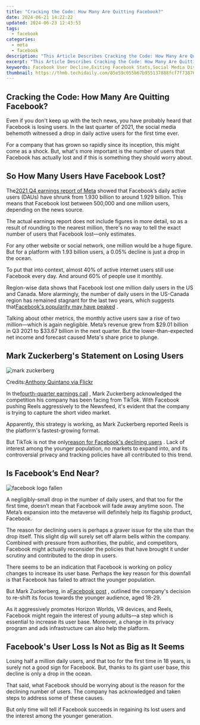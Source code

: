 ```yaml
---
title: "Cracking the Code: How Many Are Quitting Facebook?"
date: 2024-06-21 14:22:22
updated: 2024-06-23 12:43:53
tags:
  - facebook
categories:
  - meta
  - facebook
description: "This Article Describes Cracking the Code: How Many Are Quitting Facebook?"
excerpt: "This Article Describes Cracking the Code: How Many Are Quitting Facebook?"
keywords: Facebook User Decline,Exiting Facebook Stats,Social Media Disengagement,FB Quit Rate Analysis,User Attrition on Facebook,Decreasing Facebook Users,Quitting Social Platforms Trend
thumbnail: https://thmb.techidaily.com/85e59c055b67b955137888fcf7f73876f5aa865452b0b880700bbba9d50ba851.jpg
---
```


## Cracking the Code: How Many Are Quitting Facebook?

 Even if you don't keep up with the tech news, you have probably heard that Facebook is losing users. In the last quarter of 2021, the social media behemoth witnessed a drop in daily active users for the first time ever.

 For a company that has grown so rapidly since its inception, this might come as a shock. But, what's more important is the number of users that Facebook has actually lost and if this is something they should worry about.

## So How Many Users Have Facebook Lost?

 The[2021 Q4 earnings report of Meta](https://app.quotemedia.com/data/downloadFiling?webmasterId=90423&ref=116418952&type=PDF&symbol=FB&companyName=Meta+Platforms+Inc.&formType=10-K&formDescription=Annual+report+pursuant+to+Section+13+or+15%28d%29&dateFiled=2022-02-03&CK=1326801) showed that Facebook’s daily active users (DAUs) have shrunk from 1.930 billion to around 1.929 billion. This means that Facebook lost between 500,000 and one million users, depending on the news source.

 The actual earnings report does not include figures in more detail, so as a result of rounding to the nearest million, there's no way to tell the exact number of users that Facebook lost—only estimates.

 For any other website or social network, one million would be a huge figure. But for a platform with 1.93 billion users, a 0.05% decline is just a drop in the ocean.

 To put that into context, almost 40% of active internet users still use Facebook every day. And around 60% of people use it monthly.

 Region-wise data shows that Facebook lost one million daily users in the US and Canada. More alarmingly, the number of daily users in the US-Canada region has remained stagnant for the last two years, which suggests that[Facebook's popularity may have peaked](https://www.makeuseof.com/facebook-popularity-peak/) .

 Talking about other metrics, the monthly active users saw a rise of two million—which is again negligible. Meta’s revenue grew from $29.01 billion in Q3 2021 to $33.67 billion in the next quarter. But the lower-than-expected net income and forecast caused Meta's share price to plunge.

## Mark Zuckerberg's Statement on Losing Users

![mark zuckerberg](https://static1.makeuseofimages.com/wordpress/wp-content/uploads/2022/04/mark-zuckerberg.jpg)

 Credits:[Anthony Quintano via Flickr](https://www.flickr.com/photos/quintanomedia/47774197691)

 In the[fourth-quarter earnings call](https://s21.q4cdn.com/399680738/files/doc%5Ffinancials/2021/q4/Meta-Q4-2021-Earnings-Call-Transcript.pdf) , Mark Zuckerberg acknowledged the competition his company has been facing from TikTok. With Facebook pushing Reels aggressively to the Newsfeed, it's evident that the company is trying to capture the short video market.

 Apparently, this strategy is working, as Mark Zuckerberg reported Reels is the platform's fastest-growing format.

 But TikTok is not the only[reason for Facebook's declining users](https://www.makeuseof.com/why-facebook-is-losing-users/) . Lack of interest among the younger population, no markets to expand into, and its controversial privacy and tracking policies have all contributed to this trend.

## Is Facebook’s End Near?

![facebook logo fallen](https://static1.makeuseofimages.com/wordpress/wp-content/uploads/2022/04/facebook-logo-fallen.jpg)

 A negligibly-small drop in the number of daily users, and that too for the first time, doesn’t mean that Facebook will fade away anytime soon. The Meta’s expansion into the metaverse will definitely help its flagship product, Facebook.

 The reason for declining users is perhaps a graver issue for the site than the drop itself. This slight dip will surely set off alarm bells within the company. Combined with pressure from authorities, the public, and competitors, Facebook might actually reconsider the policies that have brought it under scrutiny and contributed to the drop in users.

 There seems to be an indication that Facebook is working on policy changes to increase its user base. Perhaps the key reason for this downfall is that Facebook has failed to attract the younger population.

 But Mark Zuckerberg, in a[Facebook post](https://www.facebook.com/zuck/posts/10114017541176911) , outlined the company's decision to re-shift its focus towards the younger audience, aged 18-29.

 As it aggressively promotes Horizon Worlds, VR devices, and Reels, Facebook might regain the interest of young adults—a step which is essential to increase its user base. Moreover, a change in its privacy program and ads infrastructure can also help the platform.

## Facebook's User Loss Is Not as Big as It Seems

 Losing half a million daily users, and that too for the first time in 18 years, is surely not a good sign for Facebook. But, thanks to its giant user base, this decline is only a drop in the ocean.

 That said, what Facebook should be worrying about is the reason for the declining number of users. The company has acknowledged and taken steps to address some of these causes.

 But only time will tell if Facebook succeeds in regaining its lost users and the interest among the younger generation.


<ins class="adsbygoogle"
     style="display:block"
     data-ad-format="autorelaxed"
     data-ad-client="ca-pub-7571918770474297"
     data-ad-slot="1223367746"></ins>



<ins class="adsbygoogle"
     style="display:block"
     data-ad-client="ca-pub-7571918770474297"
     data-ad-slot="8358498916"
     data-ad-format="auto"
     data-full-width-responsive="true"></ins>
